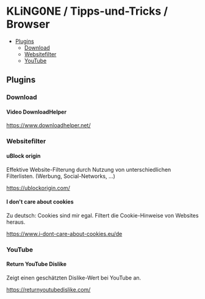 # KLiNG0NE / Tipps-und-Tricks / Browser

* [Plugins](#plugins)
  * [Download](#download)
  * [Websitefilter](#websitefilter)
  * [YouTube](#youtube)

## Plugins

### Download

#### Video DownloadHelper

https://www.downloadhelper.net/

### Websitefilter

#### uBlock origin

Effektive Website-Filterung durch Nutzung von unterschiedlichen Filterlisten.  (Werbung, Social-Networks, ...)

https://ublockorigin.com/

#### I don't care about cookies

Zu deutsch: Cookies sind mir egal. Filtert die Cookie-Hinweise von Websites heraus.

https://www.i-dont-care-about-cookies.eu/de

### YouTube

#### Return YouTube Dislike

Zeigt einen geschätzten Dislike-Wert bei YouTube an.

https://returnyoutubedislike.com/
